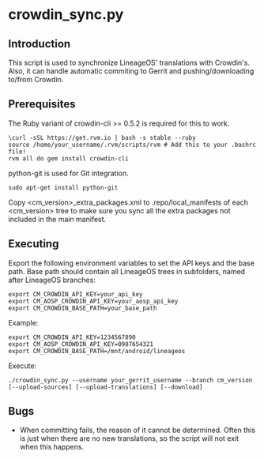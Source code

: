 crowdin_sync.py
==================

Introduction
------------
This script is used to synchronize LineageOS' translations with Crowdin's. Also, it can handle
automatic commiting to Gerrit and pushing/downloading to/from Crowdin.

Prerequisites
-------------
The Ruby variant of crowdin-cli >= 0.5.2 is required for this to work.

    \curl -sSL https://get.rvm.io | bash -s stable --ruby
    source /home/your_username/.rvm/scripts/rvm # Add this to your .bashrc file!
    rvm all do gem install crowdin-cli

python-git is used for Git integration.

    sudo apt-get install python-git

Copy <cm_version>_extra_packages.xml to .repo/local_manifests of each <cm_version> tree
to make sure you sync all the extra packages not included in the main manifest.

Executing
---------
Export the following environment variables to set the API keys and the base path.
Base path should contain all LineageOS trees in subfolders, named after LineageOS branches:

    export CM_CROWDIN_API_KEY=your_api_key
    export CM_AOSP_CROWDIN_API_KEY=your_aosp_api_key
    export CM_CROWDIN_BASE_PATH=your_base_path

Example:

    export CM_CROWDIN_API_KEY=1234567890
    export CM_AOSP_CROWDIN_API_KEY=0987654321
    export CM_CROWDIN_BASE_PATH=/mnt/android/lineageos

Execute:

    ./crowdin_sync.py --username your_gerrit_username --branch cm_version [--upload-sources] [--upload-translations] [--download]

Bugs
----
 - When committing fails, the reason of it cannot be determined. Often this is just when there
   are no new translations, so the script will not exit when this happens.
